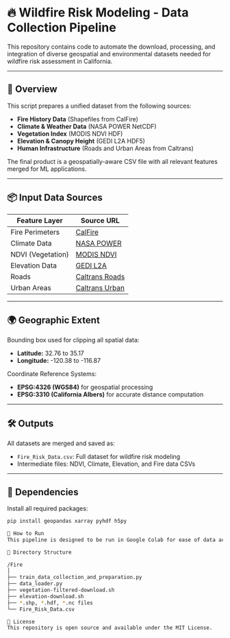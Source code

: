 # 🔥 Wildfire Risk Modeling - Data Collection Pipeline

This repository contains code to automate the download, processing, and integration of diverse geospatial and environmental datasets needed for wildfire risk assessment in California.

---

## 📌 Overview

This script prepares a unified dataset from the following sources:

- **Fire History Data** (Shapefiles from CalFire)
- **Climate & Weather Data** (NASA POWER NetCDF)
- **Vegetation Index** (MODIS NDVI HDF)
- **Elevation & Canopy Height** (GEDI L2A HDF5)
- **Human Infrastructure** (Roads and Urban Areas from Caltrans)

The final product is a geospatially-aware CSV file with all relevant features merged for ML applications.

---

## 📦 Input Data Sources

| Feature Layer      | Source URL                                                                 |
|--------------------|----------------------------------------------------------------------------|
| Fire Perimeters    | [CalFire](https://data.ca.gov/dataset/california-historical-fire-perimeters) |
| Climate Data       | [NASA POWER](https://power.larc.nasa.gov/data-access-viewer/)              |
| NDVI (Vegetation)  | [MODIS NDVI](https://search.earthdata.nasa.gov/search)                     |
| Elevation Data     | [GEDI L2A](https://search.earthdata.nasa.gov/search)                        |
| Roads              | [Caltrans Roads](https://gisdata-caltrans.opendata.arcgis.com)             |
| Urban Areas        | [Caltrans Urban](https://gisdata-caltrans.opendata.arcgis.com)             |

---

## 🌍 Geographic Extent

Bounding box used for clipping all spatial data:
- **Latitude:** 32.76 to 35.17
- **Longitude:** -120.38 to -116.87

Coordinate Reference Systems:
- **EPSG:4326 (WGS84)** for geospatial processing
- **EPSG:3310 (California Albers)** for accurate distance computation

---

## 🛠️ Outputs

All datasets are merged and saved as:

- `Fire_Risk_Data.csv`: Full dataset for wildfire risk modeling
- Intermediate files: NDVI, Climate, Elevation, and Fire data CSVs

---

## 🧪 Dependencies

Install all required packages:

```bash
pip install geopandas xarray pyhdf h5py

🚀 How to Run
This pipeline is designed to be run in Google Colab for ease of data access and scripting. You will need to upload relevant shell scripts and data into your Drive and mount it.

📂 Directory Structure

/Fire
│
├── train_data_collection_and_preparation.py
├── data_loader.py
├── vegetation-filtered-download.sh
├── elevation-download.sh
├── *.shp, *.hdf, *.nc files
└── Fire_Risk_Data.csv

🧾 License
This repository is open source and available under the MIT License.

